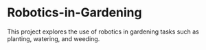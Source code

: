 # Robotics-in-Gardening
This project explores the use of robotics in gardening tasks such as planting, watering, and weeding.
